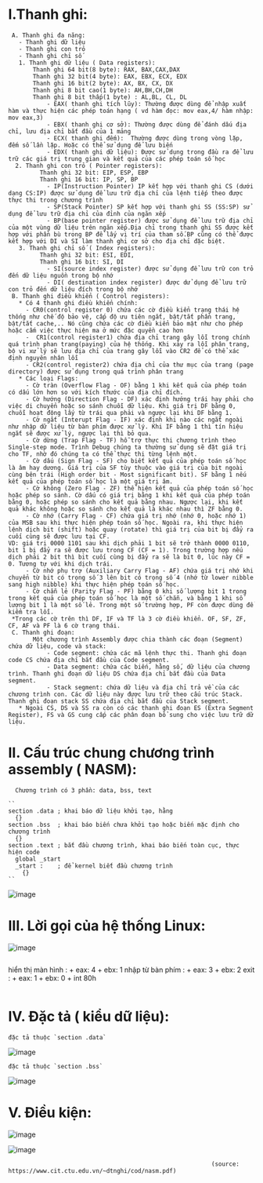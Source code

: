 
# I.Thanh ghi:
 ```
  A. Thanh ghi đa năng:
    - Thanh ghi dữ liệu
    - Thanh ghi con trỏ
    - Thanh ghi chỉ số
    1. Thanh ghi dữ liệu ( Data registers):
        Thanh ghi 64 bit(8 byte): RAX, BAX,CAX,DAX
        Thanh ghi 32 bit(4 byte): EAX, EBX, ECX, EDX 
        Thanh ghi 16 bit(2 byte): AX, BX, CX, DX
        Thanh ghi 8 bit cao(1 byte): AH,BH,CH,DH
        Thanh ghi 8 bit thấp(1 byte) : AL,BL, CL, DL
            - EAX( thanh ghi tích lũy): Thường được dùng để nhập xuất hàm và thực hiện các phép toán hạng ( vd hàm đọc: mov eax,4/ hàm nhập: mov eax,3) 
            - EBX( thanh ghi cơ sở): Thường được dùng để đánh dấu địa chỉ, lưu địa chỉ bắt đầu của 1 mảng
            - ECX( thanh ghi đếm):  Thường được dùng trong vòng lặp, đếm số lần lặp. Hoặc có thể sử dụng để lưu biến
            - EDX( thanh ghi dữ liệu): Được sử dụng trong đầu ra để lưu trữ các giá trị trung gian và kết quả của các phép toán số học
   2. Thanh ghi con trỏ ( Pointer registers):
          Thanh ghi 32 bit: EIP, ESP, EBP
          Thanh ghi 16 bit: IP, SP, BP 
            - IP(Instruction Pointer) IP kết hợp với thanh ghi CS (dưới dạng CS:IP) được sử dụng để lưu trữ địa chỉ của lệnh tiếp theo được thực thi trong chương trình
            - SP(Stack Pointer) SP kết hợp với thanh ghi SS (SS:SP) sử dụng để lưu trữ địa chỉ của đỉnh của ngăn xếp
            - BP(base pointer register) được sử dụng để lưu trữ địa chỉ của một vùng dữ liệu trên ngăn xếp.Địa chỉ trong thanh ghi SS được kết hợp với phần bù trong BP để lấy vị trí của tham số.BP cũng có thể được kết hợp với DI và SI làm thanh ghi cơ sở cho địa chỉ đặc biệt.
    3. Thanh ghi chỉ số ( Index registers):
          Thanh ghi 32 bit: ESI, EDI, 
          Thanh ghi 16 bit: SI, DI   
            - SI(source index register) được sử dụng để lưu trữ con trỏ đến dữ liệu nguồn trong bộ nhớ
            - DI( destination index register) được dử dụng để lưu trữ con trỏ đến dữ liệu đích trong bộ nhớ
  B. Thanh ghi điều khiển ( Control registers):
    * Có 4 thanh ghi điều khiển chính:
      - CR0(control register 0) chứa các cờ điều kiển trạng thái hệ thống như chế độ bảo vệ, cấp độ ưu tiên ngắt, bật/tắt phần trang, bật/tắt cache,.. Nó cũng chứa các cờ điều kiển bảo mật như cho phép hoặc cấm việc thực hiện ma ở mức đặc quyền cao hơn
      -  CR1(control register1) chứa địa chỉ trang gây lỗi trong chính quá trình phan trang(paying) của hệ thống. Khi xảy ra lỗi phân trang, bộ vi xử lý sẽ lưu địa chỉ của trang gây lỗi vào CR2 để có thể xác định nguyên nhân lỗi
      - CR2(control register2) chứa địa chỉ của thư mục của trang (page directory) được sử dụng trong quá trình phân trang
    * Các loại Flags:
      - Cờ tràn (Overflow Flag - OF) bằng 1 khi kết quả của phép toán có dấu lớn hơn so với kích thước của địa chỉ đích.
      - Cờ hướng (Direction Flag - DF) xác định hướng trái hay phải cho việc di chuyển hoặc so sánh chuỗi dữ liệu. Khi giá trị DF bằng 0, chuỗi hoạt động lấy từ trái qua phải và ngược lại khi DF bằng 1.
      - Cờ ngắt (Interupt Flag - IF) xác định khi nào các ngắt ngoài như nhập dữ liệu từ bàn phím được xử lý. Khi IF bằng 1 thì tín hiệu ngắt sẽ được xử lý, ngược lại thì bỏ qua.
      - Cờ dừng (Trap Flag - TF) hỗ trợ thực thi chương trình theo Single-step mode. Trình Debug chúng ta thường sử dụng sẽ đặt giá trị cho TF, nhờ đó chúng ta có thể thực thi từng lệnh một.
      - Cờ dấu (Sign Flag - SF) cho biết kết quả của phép toán số học là âm hay dương. Giá trị của SF tùy thuộc vào giá trị của bit ngoài cùng bên trái (High order bit - Most significant bit). SF bằng 1 nếu kết quả của phép toán số học là một giá trị âm.
      - Cờ không (Zero Flag - ZF) thể hiện kết quả của phép toán số học hoặc phép so sánh. Cờ dấu có giá trị bằng 1 khi kết quả của phép toán bằng 0, hoặc phép so sánh cho kết quả bằng nhau. Ngược lại, khi kết quả khác không hoặc so sánh cho kết quả là khác nhau thì ZF bằng 0.
      - Cờ nhớ (Carry Flag - CF) chứa giá trị nhớ (nhớ 0, hoặc nhớ 1) của MSB sau khi thực hiện phép toán số học. Ngoài ra, khi thực hiện lệnh dịch bit (shift) hoặc quay (rotate) thì giá trị của bit bị đẩy ra cuối cùng sẽ được lưu tại CF.
VD: giá trị 0000 1101 sau khi dịch phải 1 bit sẽ trở thành 0000 0110, bit 1 bị đẩy ra sẽ được lưu trong CF (CF = 1). Trong trường hợp nếu dịch phải 2 bit thì bit cuối cùng bị đẩy ra sẽ là bit 0, lúc này CF = 0. Tương tự với khi dịch trái.
      - Cờ nhớ phụ trợ (Auxiliary Carry Flag - AF) chứa giá trị nhớ khi chuyển từ bit có trọng số 3 lên bit có trọng số 4 (nhớ từ lower nibble sang high nibble) khi thực hiện phép toán số học.
      - Cờ chẵn lẻ (Parity Flag - PF) bằng 0 khi số lượng bit 1 trong trong kết quả của phép toán số học là một số chẵn, và bằng 1 khi số lượng bit 1 là một số lẻ. Trong một số trường hợp, PF còn được dùng để kiểm tra lỗi.
  *Trong các cờ trên thì DF, IF và TF là 3 cờ điều khiển. OF, SF, ZF, CF, AF và PF là 6 cờ trạng thái.
  C. Thanh ghi đoạn:
        Một chương trình Assembly được chia thành các đoạn (Segment) chứa dữ liệu, code và stack:
            - Code segment: chứa các mã lệnh thực thi. Thanh ghi đoạn code CS chứa địa chỉ bắt đầu của Code segment.
            - Data segment: chứa các biến, hằng số, dữ liệu của chương trình. Thanh ghi đoạn dữ liệu DS chứa địa chỉ bắt đầu của Data segment.
            - Stack segment: chứa dữ liệu và địa chỉ trả về của các chương trình con. Các dữ liệu này được lưu trữ theo cấu trúc Stack. Thanh ghi đoạn stack SS chứa địa chỉ bắt đầu của Stack segment.
    * Ngoài CS, DS và SS ra còn có các thanh ghi đoạn ES (Extra Segment Register), FS và GS cung cấp các phân đoạn bổ sung cho việc lưu trữ dữ liệu.
```
# II. Cấu trúc chung chương trình assembly ( NASM):
```
  Chương trình có 3 phần: data, bss, text

``
section .data ; khai báo dữ liệu khởi tạo, hằng
  {}
section .bss  ; khai báo biến chưa khởi tạo hoặc biến mặc định cho chương trình
  {}
section .text ; bắt đầu chương trình, khai báo biến toàn cục, thực hiện code 
  global _start
  _start :    ; để kernel biết đầu chương trình
    {}
``

```
![image](https://github.com/haridt/Code-C/assets/131541155/db1e94e8-416a-4b77-85c9-dc3b7f680610)
# III. Lời gọi của hệ thống Linux:

![image](https://github.com/haridt/Code-C/assets/131541155/34b5058b-b6c6-4827-8f2a-09bbe7da7d0f)
```
```
hiển thị màn hình : + eax: 4
                      + ebx: 1
  nhập từ bàn phím :  + eax: 3
                      + ebx: 2
  exit             :  + eax: 1
                      + ebx: 0
                      + int 80h
```
```
# IV. Đặc tả ( kiểu dữ liệu):

`` đặc tả thuộc `section .data` ``

![image](https://github.com/haridt/Code-C/assets/131541155/58a11a13-9077-4a96-a599-fe65f23fbc9a)

`` đặc tả thuộc `section .bss` ``

![image](https://github.com/haridt/Code-C/assets/131541155/1aa5d09d-168c-450a-9b2e-e0f07280894c)


# V. Điều kiện:
![image](https://github.com/haridt/Code-C/assets/131541155/7e5d777f-8a99-4f6e-a232-ae4a577befae)



![image](https://github.com/haridt/Code-C/assets/131541155/24082942-55fd-4697-8ee7-813b4f658d1e)



                                                              (source: https://www.cit.ctu.edu.vn/~dtnghi/cod/nasm.pdf)
        
